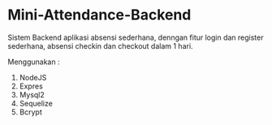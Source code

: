 # Mini-Attendance-Backend

Sistem Backend aplikasi absensi sederhana, denngan fitur login dan register sederhana, absensi checkin dan checkout dalam 1 hari.

Menggunakan :
1. NodeJS
2. Expres
3. Mysql2
4. Sequelize
5. Bcrypt